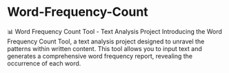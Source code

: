# Word-Frequency-Count
📊 Word Frequency Count Tool - Text Analysis Project  Introducing the Word Frequency Count Tool, a text analysis project designed to unravel the patterns within written content. This tool allows you to input text and generates a comprehensive word frequency report, revealing the occurrence of each word.
